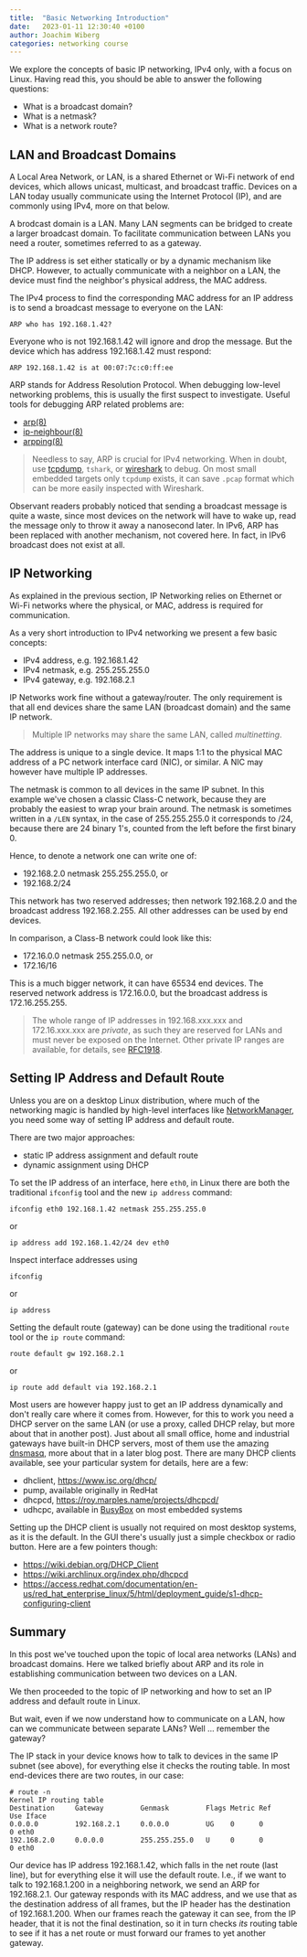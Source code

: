 ```yaml
---
title:  "Basic Networking Introduction"
date:   2023-01-11 12:30:40 +0100
author: Joachim Wiberg
categories: networking course
---
```


We explore the concepts of basic IP networking, IPv4 only, with a focus
on Linux.  Having read this, you should be able to answer the following
questions:

  - What is a broadcast domain?
  - What is a netmask?
  - What is a network route?

<!-- more -->

## LAN and Broadcast Domains

A Local Area Network, or LAN, is a shared Ethernet or Wi-Fi network of
end devices, which allows unicast, multicast, and broadcast traffic.
Devices on a LAN today usually communicate using the Internet Protocol
(IP), and are commonly using IPv4, more on that below.

A brodcast domain is a LAN.  Many LAN segments can be bridged to create
a larger broadcast domain.  To facilitate communication between LANs you
need a router, sometimes referred to as a gateway.

The IP address is set either statically or by a dynamic mechanism like
DHCP.  However, to actually communicate with a neighbor on a LAN, the
device must find the neighbor's physical address, the MAC address.

The IPv4 process to find the corresponding MAC address for an IP address
is to send a broadcast message to everyone on the LAN:

    ARP who has 192.168.1.42?

Everyone who is not 192.168.1.42 will ignore and drop the message.  But
the device which has address 192.168.1.42 must respond:

    ARP 192.168.1.42 is at 00:07:7c:c0:ff:ee

ARP stands for Address Resolution Protocol.  When debugging low-level
networking problems, this is usually the first suspect to investigate.
Useful tools for debugging ARP related problems are:

- [arp(8)](http://man7.org/linux/man-pages/man8/arp.8.html)
- [ip-neighbour(8)](http://man7.org/linux/man-pages/man8/ip-neighbour.8.html)
- [arpping(8)](http://man7.org/linux/man-pages/man8/arping.8.html)

> Needless to say, ARP is crucial for IPv4 networking.  When in doubt,
> use [tcpdump](https://en.wikipedia.org/wiki/Tcpdump), `tshark`, or
> [wireshark](https://en.wikipedia.org/wiki/Wireshark) to debug.  On
> most small embedded targets only `tcpdump` exists, it can save `.pcap`
> format which can be more easily inspected with Wireshark.

Observant readers probably noticed that sending a broadcast message is
quite a waste, since most devices on the network will have to wake up,
read the message only to throw it away a nanosecond later.  In IPv6, ARP
has been replaced with another mechanism, not covered here.  In fact, in
IPv6 broadcast does not exist at all.


## IP Networking

As explained in the previous section, IP Networking relies on Ethernet
or Wi-Fi networks where the physical, or MAC, address is required for
communication.

As a very short introduction to IPv4 networking we present a few basic
concepts:

- IPv4 address, e.g. 192.168.1.42
- IPv4 netmask, e.g. 255.255.255.0
- IPv4 gateway, e.g. 192.168.2.1

IP Networks work fine without a gateway/router.  The only requirement is
that all end devices share the same LAN (broadcast domain) and the same
IP network.

> Multiple IP networks may share the same LAN, called *multinetting*.

The address is unique to a single device.  It maps 1:1 to the physical
MAC address of a PC network interface card (NIC), or similar.  A NIC may
however have multiple IP addresses.

The netmask is common to all devices in the same IP subnet.  In this
example we've chosen a classic Class-C network, because they are
probably the easiest to wrap your brain around.  The netmask is
sometimes written in a `/LEN` syntax, in the case of 255.255.255.0 it
corresponds to /24, because there are 24 binary 1's, counted from the
left before the first binary 0.

Hence, to denote a network one can write one of:

- 192.168.2.0 netmask 255.255.255.0, or
- 192.168.2/24

This network has two reserved addresses; then network 192.168.2.0 and
the broadcast address 192.168.2.255.  All other addresses can be used
by end devices.

In comparison, a Class-B network could look like this:

- 172.16.0.0 netmask 255.255.0.0, or
- 172.16/16

This is a much bigger network, it can have 65534 end devices.  The
reserved network address is 172.16.0.0, but the broadcast address is
172.16.255.255.

> The whole range of IP addresses in 192.168.xxx.xxx and 172.16.xxx.xxx are
> *private*, as such they are reserved for LANs and must never be exposed
> on the Internet.  Other private IP ranges are available, for details, see
> [RFC1918](https://www.rfc-editor.org/rfc/rfc1918.html#section-3).

## Setting IP Address and Default Route

Unless you are on a desktop Linux distribution, where much of the
networking magic is handled by high-level interfaces like
[NetworkManager](https://en.wikipedia.org/wiki/NetworkManager),
you need some way of setting IP address and default route.

There are two major approaches:

- static IP address assignment and default route
- dynamic assignment using DHCP

To set the IP address of an interface, here `eth0`, in Linux there are
both the traditional `ifconfig` tool and the new `ip address` command:

    ifconfig eth0 192.168.1.42 netmask 255.255.255.0
	
or

    ip address add 192.168.1.42/24 dev eth0

Inspect interface addresses using

    ifconfig
	
or

    ip address

Setting the default route (gateway) can be done using the traditional
`route` tool or the `ip route` command:

    route default gw 192.168.2.1
	
or

    ip route add default via 192.168.2.1
	
Most users are however happy just to get an IP address dynamically and
don't really care where it comes from.  However, for this to work you
need a DHCP server on the same LAN (or use a proxy, called DHCP relay,
but more about that in another post).  Just about all small office, home
and industrial gateways have built-in DHCP servers, most of them use the
amazing [dnsmasq](https://en.wikipedia.org/wiki/Dnsmasq), more about
that in a later blog post.  There are many DHCP clients available, see
your particular system for details, here are a few:

- dhclient, https://www.isc.org/dhcp/
- pump, available originally in RedHat
- dhcpcd, https://roy.marples.name/projects/dhcpcd/
- udhcpc, available in [BusyBox](https://www.busybox.net) on most embedded systems

Setting up the DHCP client is usually not required on most desktop
systems, as it is the default.  In the GUI there's usually just a
simple checkbox or radio button.  Here are a few pointers though:

- https://wiki.debian.org/DHCP_Client
- https://wiki.archlinux.org/index.php/dhcpcd
- https://access.redhat.com/documentation/en-us/red_hat_enterprise_linux/5/html/deployment_guide/s1-dhcp-configuring-client


## Summary

In this post we've touched upon the topic of local area networks (LANs)
and broadcast domains.  Here we talked briefly about ARP and its role in
establishing communication between two devices on a LAN.

We then proceeded to the topic of IP networking and how to set an IP
address and default route in Linux.

But wait, even if we now understand how to communicate on a LAN, how can
we communicate between separate LANs?  Well ... remember the gateway?

The IP stack in your device knows how to talk to devices in the same IP
subnet (see above), for everything else it checks the routing table.  In
most end-devices there are two routes, in our case:

    # route -n
    Kernel IP routing table
    Destination     Gateway         Genmask         Flags Metric Ref    Use Iface
    0.0.0.0         192.168.2.1     0.0.0.0         UG    0      0        0 eth0
    192.168.2.0     0.0.0.0         255.255.255.0   U     0      0        0 eth0

Our device has IP address 192.168.1.42, which falls in the net route
(last line), but for everything else it will use the default route.
I.e., if we want to talk to 192.168.1.200 in a neighboring network,
we send an ARP for 192.168.2.1.  Our gateway responds with its MAC
address, and we use that as the destination address of all frames,
but the IP header has the destination of 192.168.1.200.  When our
frames reach the gateway it can see, from the IP header, that it
is not the final destination, so it in turn checks *its* routing
table to see if it has a net route or must forward our frames to
yet another gateway.


